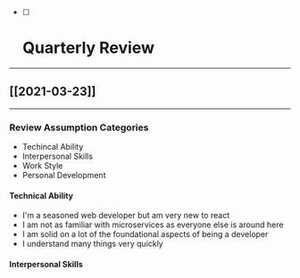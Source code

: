 - [ ] # Quarterly Review

---

## [[2021-03-23]]

---



### Review Assumption Categories

- Techincal Ability
- Interpersonal Skills
- Work Style
- Personal Development


#### Technical Ability

- I'm a seasoned web developer but am very new to react
- I am not as familiar with microservices as everyone else is around here
- I am solid on a lot of the foundational aspects of being a developer
- I understand many things very quickly


#### Interpersonal Skills